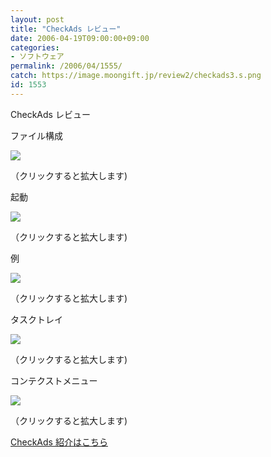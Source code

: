 ```yaml
---
layout: post
title: "CheckAds レビュー"
date: 2006-04-19T09:00:00+09:00
categories:
- ソフトウェア
permalink: /2006/04/1555/
catch: https://image.moongift.jp/review2/checkads3.s.png
id: 1553
---
```

CheckAds レビュー  
<!--more-->

ファイル構成

  

[![](https://image.moongift.jp/review2/checkads1.s.png)](https://image.moongift.jp/review2/checkads1.png)  
  
（クリックすると拡大します)

  

起動

  

[![](https://image.moongift.jp/review2/checkads2.s.png)](https://image.moongift.jp/review2/checkads2.png)  
  
（クリックすると拡大します)

  

例

  

[![](https://image.moongift.jp/review2/checkads3.s.png)](https://image.moongift.jp/review2/checkads3.png)  
  
（クリックすると拡大します)

  

タスクトレイ

  

[![](https://image.moongift.jp/review2/checkads5.s.png)](https://image.moongift.jp/review2/checkads5.png)  
  
（クリックすると拡大します)

  

コンテクストメニュー

  

[![](https://image.moongift.jp/review2/checkads6.s.png)](https://image.moongift.jp/review2/checkads6.png)  
  
（クリックすると拡大します)

  

[CheckAds 紹介はこちら](http://fw.moongift.jp/intro/i-1548.html)

